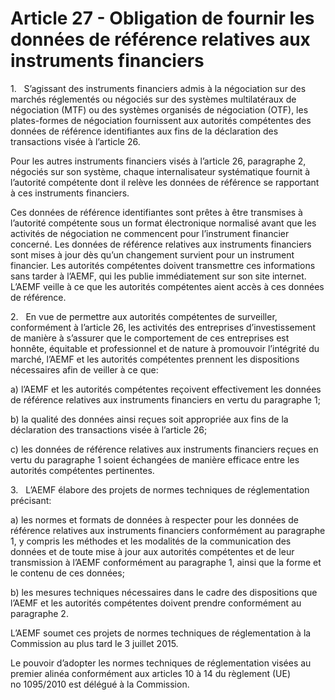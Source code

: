 # Article 27 - Obligation de fournir les données de référence relatives aux instruments financiers


1.   S’agissant des instruments financiers admis à la négociation sur des marchés réglementés ou négociés sur des systèmes multilatéraux de négociation (MTF) ou des systèmes organisés de négociation (OTF), les plates-formes de négociation fournissent aux autorités compétentes des données de référence identifiantes aux fins de la déclaration des transactions visée à l’article 26.

Pour les autres instruments financiers visés à l’article 26, paragraphe 2, négociés sur son système, chaque internalisateur systématique fournit à l’autorité compétente dont il relève les données de référence se rapportant à ces instruments financiers.

Ces données de référence identifiantes sont prêtes à être transmises à l’autorité compétente sous un format électronique normalisé avant que les activités de négociation ne commencent pour l’instrument financier concerné. Les données de référence relatives aux instruments financiers sont mises à jour dès qu’un changement survient pour un instrument financier. Les autorités compétentes doivent transmettre ces informations sans tarder à l’AEMF, qui les publie immédiatement sur son site internet. L’AEMF veille à ce que les autorités compétentes aient accès à ces données de référence.

2.   En vue de permettre aux autorités compétentes de surveiller, conformément à l’article 26, les activités des entreprises d’investissement de manière à s’assurer que le comportement de ces entreprises est honnête, équitable et professionnel et de nature à promouvoir l’intégrité du marché, l’AEMF et les autorités compétentes prennent les dispositions nécessaires afin de veiller à ce que:

a) l’AEMF et les autorités compétentes reçoivent effectivement les données de référence relatives aux instruments financiers en vertu du paragraphe 1;

b) la qualité des données ainsi reçues soit appropriée aux fins de la déclaration des transactions visée à l’article 26;

c) les données de référence relatives aux instruments financiers reçues en vertu du paragraphe 1 soient échangées de manière efficace entre les autorités compétentes pertinentes.

3.   L’AEMF élabore des projets de normes techniques de réglementation précisant:

a) les normes et formats de données à respecter pour les données de référence relatives aux instruments financiers conformément au paragraphe 1, y compris les méthodes et les modalités de la communication des données et de toute mise à jour aux autorités compétentes et de leur transmission à l’AEMF conformément au paragraphe 1, ainsi que la forme et le contenu de ces données;

b) les mesures techniques nécessaires dans le cadre des dispositions que l’AEMF et les autorités compétentes doivent prendre conformément au paragraphe 2.

L’AEMF soumet ces projets de normes techniques de réglementation à la Commission au plus tard le 3 juillet 2015.

Le pouvoir d’adopter les normes techniques de réglementation visées au premier alinéa conformément aux articles 10 à 14 du règlement (UE) no 1095/2010 est délégué à la Commission.
